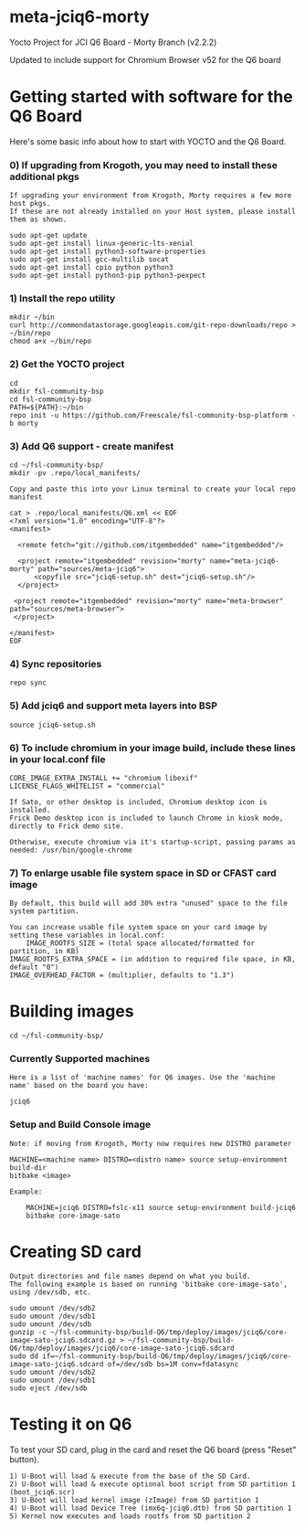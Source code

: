 # meta-jciq6-morty
Yocto Project for JCI Q6 Board - Morty Branch (v2.2.2)

Updated to include support for Chromium Browser v52 for the Q6 board
 
# Getting started with software for the Q6 Board
 
Here's some basic info about how to start with YOCTO and the Q6 Board. 
 
 
### 0) If upgrading from Krogoth, you may need to install these additional pkgs
    If upgrading your environment from Krogoth, Morty requires a few more host pkgs.
    If these are not already installed on your Host system, please install them as shown.

    sudo apt-get update
    sudo apt-get install linux-generic-lts-xenial
    sudo apt-get install python3-software-properties
    sudo apt-get install gcc-multilib socat
    sudo apt-get install cpio python python3 
    sudo apt-get install python3-pip python3-pexpect 

### 1) Install the repo utility
    mkdir ~/bin
    curl http://commondatastorage.googleapis.com/git-repo-downloads/repo > ~/bin/repo
    chmod a+x ~/bin/repo
 
### 2) Get the YOCTO project
    cd
    mkdir fsl-community-bsp
    cd fsl-community-bsp
    PATH=${PATH}:~/bin
    repo init -u https://github.com/Freescale/fsl-community-bsp-platform -b morty
 
### 3) Add Q6 support - create manifest 
    cd ~/fsl-community-bsp/
    mkdir -pv .repo/local_manifests/
 
    Copy and paste this into your Linux terminal to create your local repo manifest
 
    cat > .repo/local_manifests/Q6.xml << EOF
    <?xml version="1.0" encoding="UTF-8"?>
    <manifest>
     
      <remote fetch="git://github.com/itgembedded" name="itgembedded"/>
     
      <project remote="itgembedded" revision="morty" name="meta-jciq6-morty" path="sources/meta-jciq6">
          <copyfile src="jciq6-setup.sh" dest="jciq6-setup.sh"/>
      </project>

     <project remote="itgembedded" revision="morty" name="meta-browser" path="sources/meta-browser">
     </project>

    </manifest>
    EOF
 
### 4) Sync repositories
    repo sync
 
### 5) Add jciq6 and support meta layers into BSP
    source jciq6-setup.sh
 
### 6) To include chromium in your image build, include these lines in your local.conf file
    CORE_IMAGE_EXTRA_INSTALL += "chromium libexif"
    LICENSE_FLAGS_WHITELIST = "commercial"

    If Sato, or other desktop is included, Chromium desktop icon is installed.
    Frick Demo desktop icon is included to launch Chrome in kiosk mode, directly to Frick demo site.

    Otherwise, execute chromium via it's startup-script, passing params as needed: /usr/bin/google-chrome

### 7) To enlarge usable file system space in SD or CFAST card image
    By default, this build will add 30% extra "unused" space to the file system partition.

    You can increase usable file system space on your card image by setting these variables in local.conf:
        IMAGE_ROOTFS_SIZE = (total space allocated/formatted for partition, in KB)
	IMAGE_ROOTFS_EXTRA_SPACE = (in addition to required file space, in KB, default "0")
	IMAGE_OVERHEAD_FACTOR = (multiplier, defaults to "1.3")
	

# Building images
    cd ~/fsl-community-bsp/
 
### Currently Supported machines <machine name>
    Here is a list of 'machine names' for Q6 images. Use the 'machine name' based on the board you have:
 
    jciq6
     
### Setup and Build Console image
    Note: if moving from Krogoth, Morty now requires new DISTRO parameter

    MACHINE=<machine name> DISTRO=<distro name> source setup-environment build-dir
    bitbake <image>
 
    Example:
 
        MACHINE=jciq6 DISTRO=fslc-x11 source setup-environment build-jciq6
        bitbake core-image-sato
 

# Creating SD card
    Output directories and file names depend on what you build. 
    The following example is based on running 'bitbake core-image-sato', using /dev/sdb, etc.
 
    sudo umount /dev/sdb2
    sudo umount /dev/sdb1
    sudo umount /dev/sdb
    gunzip -c ~/fsl-community-bsp/build-Q6/tmp/deploy/images/jciq6/core-image-sato-jciq6.sdcard.gz > ~/fsl-community-bsp/build-Q6/tmp/deploy/images/jciq6/core-image-sato-jciq6.sdcard
    sudo dd if=~/fsl-community-bsp/build-Q6/tmp/deploy/images/jciq6/core-image-sato-jciq6.sdcard of=/dev/sdb bs=1M conv=fdatasync
    sudo umount /dev/sdb2
    sudo umount /dev/sdb1
    sudo eject /dev/sdb
     
# Testing it on Q6 

To test your SD card, plug in the card and reset the Q6 board (press "Reset" button).

	1) U-Boot will load & execute from the base of the SD Card.
	2) U-Boot will load & execute optional boot script from SD partition 1 (boot_jciq6.scr)
	3) U-Boot will load kernel image (zImage) from SD partition 1
	4) U-Boot will load Device Tree (imx6q-jciq6.dtb) from SD partition 1
	5) Kernel now executes and loads rootfs from SD partition 2

